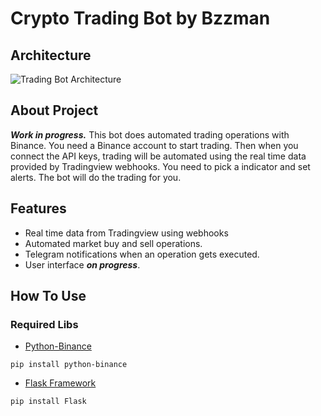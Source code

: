 # Crypto Trading Bot by Bzzman
## Architecture
![Trading Bot Architecture](https://user-images.githubusercontent.com/72407947/126675086-99f049dc-3e4c-41f1-92b7-7cca4612ab0a.png)
## About Project
  ***Work in progress.*** This bot does automated trading operations with Binance. You need a Binance account to start trading. Then when you connect the API keys, trading will be automated using the real time data provided by Tradingview webhooks. You need to pick a indicator and set alerts. The bot will do the trading for you. 
## Features
* Real time data from Tradingview using webhooks
* Automated market buy and sell operations.
* Telegram notifications when an operation gets executed.
* User interface ***on progress***.
## How To Use
### Required Libs
* [Python-Binance](https://python-binance.readthedocs.io/en/latest/ "python-binance")
```
pip install python-binance
```
* [Flask Framework](https://flask.palletsprojects.com/en/2.0.x/ "Python Flask")
```
pip install Flask
```
###
